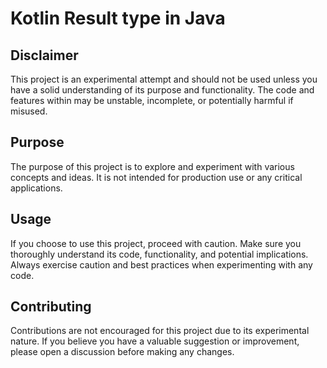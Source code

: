 # Kotlin Result type in Java

## Disclaimer

This project is an experimental attempt and should not be used unless you have a solid understanding of its purpose and functionality. The code and features within may be unstable, incomplete, or potentially harmful if misused.

## Purpose

The purpose of this project is to explore and experiment with various concepts and ideas. It is not intended for production use or any critical applications.

## Usage

If you choose to use this project, proceed with caution. Make sure you thoroughly understand its code, functionality, and potential implications. Always exercise caution and best practices when experimenting with any code.

## Contributing

Contributions are not encouraged for this project due to its experimental nature. If you believe you have a valuable suggestion or improvement, please open a discussion before making any changes.